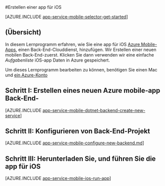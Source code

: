 <properties
    pageTitle="Erstellen eine app für iOS auf Azure App Dienst Mobile-Apps | Microsoft Azure"
    description="Führen Sie dieses Lernprogramm zu den ersten Schritten mit Downloadzeit Azure mobile-app für iOS-Entwicklung in Ziel + C oder Swift"
    services="app-service\mobile"
    documentationCenter="ios"
    authors="ysxu"
    manager="yochayk"
    editor=""/>

<tags
    ms.service="app-service-mobile"
    ms.workload="na"
    ms.tgt_pltfrm="mobile-ios"
    ms.devlang="objective-c"
    ms.topic="hero-article"
    ms.date="10/01/2016"
    ms.author="yuaxu"/>

#<a name="create-an-ios-app"></a>Erstellen einer app für iOS

[AZURE.INCLUDE [app-service-mobile-selector-get-started](../../includes/app-service-mobile-selector-get-started.md)]

## <a name="overview"></a>(Übersicht)

In diesem Lernprogramm erfahren, wie Sie eine app für iOS [Azure Mobile-Apps](app-service-mobile-value-prop.md), einen Back-End-Clouddienst, hinzufügen. Wir Erstellen einer neuen mobilen Back-End-zuerst. Klicken Sie dann verwenden wir eine einfache _Aufgabenliste_ iOS-app Daten in Azure gespeichert.

Um dieses Lernprogramm bearbeiten zu können, benötigen Sie einen Mac und [ein Azure-Konto](https://azure.microsoft.com/pricing/free-trial/)


## <a name="step-i-create-a-new-azure-mobile-app-backend"></a>Schritt I: Erstellen eines neuen Azure mobile-app Back-End-

[AZURE.INCLUDE [app-service-mobile-dotnet-backend-create-new-service](../../includes/app-service-mobile-dotnet-backend-create-new-service.md)]

## <a name="step-ii-configure-the-backend-project"></a>Schritt II: Konfigurieren von Back-End-Projekt

[AZURE.INCLUDE [app-service-mobile-configure-new-backend.md](../../includes/app-service-mobile-configure-new-backend.md)]

## <a name="step-iii-download-and-run-the-ios-app"></a>Schritt III: Herunterladen Sie, und führen Sie die app für iOS

[AZURE.INCLUDE [app-service-mobile-ios-run-app](../../includes/app-service-mobile-ios-run-app.md)]

<!-- URLs -->
[Azure portal]: https://portal.azure.com/
[Xcode]: https://go.microsoft.com/fwLink/p/?LinkID=266532
[Visual Studio Community 2013]: https://go.microsoft.com/fwLink/p/?LinkID=534203
